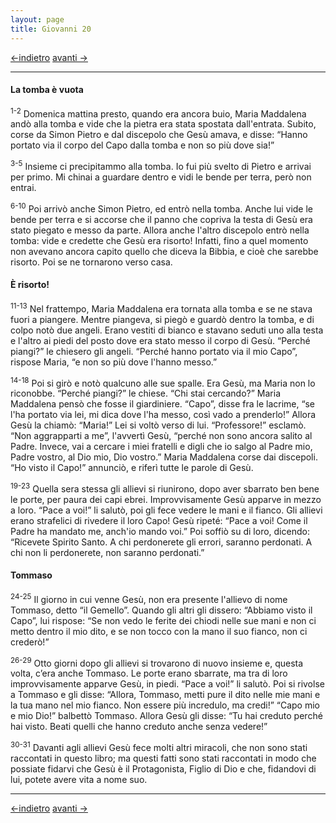 ```yaml
---
layout: page
title: Giovanni 20
---
```

[<-indietro](gv19.html) [avanti ->](gv21.html)

--------------------------------
#### La tomba è vuota

<sup>1-2</sup> Domenica mattina presto, quando era ancora buio, Maria Maddalena andò alla tomba e vide che la pietra era stata spostata dall'entrata. Subito, corse da Simon Pietro e dal discepolo che Gesù amava, e disse: “Hanno portato via il corpo del Capo dalla tomba e non so più dove sia!”

<sup>3-5</sup> Insieme ci precipitammo alla tomba. Io fui più svelto di Pietro e arrivai per primo. Mi chinai a guardare dentro e vidi le bende per terra, però non entrai.

<sup>6-10</sup> Poi arrivò anche Simon Pietro, ed entrò nella tomba. Anche lui vide le bende per terra e si accorse che il panno che copriva la testa di Gesù era stato piegato e messo da parte. Allora anche l'altro discepolo entrò nella tomba: vide e credette che Gesù era risorto! Infatti, fino a quel momento non avevano ancora capito quello che diceva la Bibbia, e cioè che sarebbe risorto. Poi se ne tornarono verso casa.

#### È risorto!

<sup>11-13</sup> Nel frattempo, Maria Maddalena era tornata alla tomba e se ne stava fuori a piangere. Mentre piangeva, si piegò e guardò dentro la tomba, e di colpo notò due angeli. Erano vestiti di bianco e stavano seduti uno alla testa e l'altro ai piedi del posto dove era stato messo il corpo di Gesù. “Perché piangi?” le chiesero gli angeli. “Perché hanno portato via il mio Capo”, rispose Maria, “e non so più dove l'hanno messo.”

<sup>14-18</sup> Poi si girò e notò qualcuno alle sue spalle. Era Gesù, ma Maria non lo riconobbe. “Perché piangi?” le chiese. “Chi stai cercando?” Maria Maddalena pensò che fosse il giardiniere. “Capo”, disse fra le lacrime, “se l'ha portato via lei, mi dica dove l'ha messo, così vado a prenderlo!” Allora Gesù la chiamò: “Maria!” Lei si voltò verso di lui. “Professore!” esclamò. “Non aggrapparti a me”, l'avvertì Gesù, “perché non sono ancora salito al Padre. Invece, vai a cercare i miei fratelli e digli che io salgo al Padre mio, Padre vostro, al Dio mio, Dio vostro.” Maria Maddalena corse dai discepoli. “Ho visto il Capo!” annunciò, e riferì tutte le parole di Gesù.

<sup>19-23</sup> Quella sera stessa gli allievi si riunirono, dopo aver sbarrato ben bene le porte, per paura dei capi ebrei. Improvvisamente Gesù apparve in mezzo a loro. “Pace a voi!” li salutò, poi gli fece vedere le mani e il fianco. Gli allievi erano strafelici di rivedere il loro Capo! Gesù ripeté: “Pace a voi! Come il Padre ha mandato me, anch'io mando voi.” Poi soffiò su di loro, dicendo: “Ricevete Spirito Santo. A chi perdonerete gli errori, saranno perdonati. A chi non li perdonerete, non saranno perdonati.”

#### Tommaso

<sup>24-25</sup> Il giorno in cui venne Gesù, non era presente l'allievo di nome Tommaso, detto “il Gemello”. Quando gli altri gli dissero: “Abbiamo visto il Capo”, lui rispose: “Se non vedo le ferite dei chiodi nelle sue mani e non ci metto dentro il mio dito, e se non tocco con la mano il suo fianco, non ci crederò!”

<sup>26-29</sup> Otto giorni dopo gli allievi si trovarono di nuovo insieme e, questa volta, c’era anche Tommaso. Le porte erano sbarrate, ma tra di loro improvvisamente apparve Gesù, in piedi. “Pace a voi!” li salutò. Poi si rivolse a Tommaso e gli disse: “Allora, Tommaso, metti pure il dito nelle mie mani e la tua mano nel mio fianco. Non essere più incredulo, ma credi!” “Capo mio e mio Dio!” balbettò Tommaso. Allora Gesù gli disse: “Tu hai creduto perché hai visto. Beati quelli che hanno creduto anche senza vedere!”

<sup>30-31</sup> Davanti agli allievi Gesù fece molti altri miracoli, che non sono stati raccontati in questo libro; ma questi fatti sono stati raccontati in modo che possiate fidarvi che Gesù è il Protagonista, Figlio di Dio e che, fidandovi di lui, potete avere vita a nome suo.

--------------------------------
[<-indietro](gv19.html) [avanti ->](gv21.html)